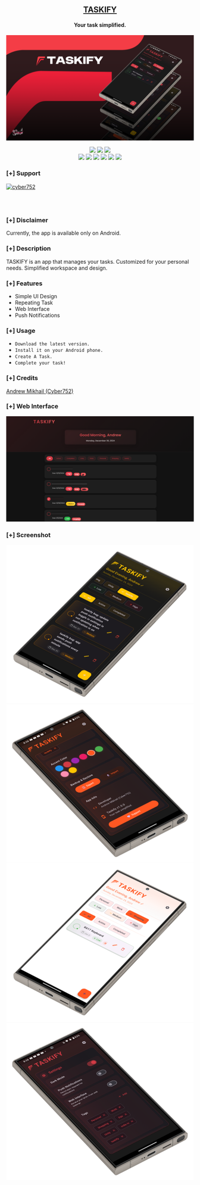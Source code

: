 <h2 align="center"><u>TASKIFY</u></h2>
<h4 align="center"> Your task simplified. </h4>

![Your task simplified.](https://raw.githubusercontent.com/cyber752/Taskify/refs/heads/main/Art/1.png)

<p align="center">
    <img src="https://img.shields.io/github/forks/cyber752/Taskify?style=for-the-badge&color=purple">
    <img src="https://img.shields.io/github/license/cyber752/Taskify?style=for-the-badge&color=blue">
    <img src="https://img.shields.io/github/contributors/cyber752/Taskify?style=for-the-badge&color=cyan">
<br>
    <img src="https://img.shields.io/badge/Author-Andrew Mikhail (Cyber752)-magenta?style=flat-square">
    <img src="https://img.shields.io/badge/Open%20Source-Yes-orange?style=flat-square">
    <img src="https://img.shields.io/badge/Maintained-Yes-cyan?style=flat-square">
    <img src="https://img.shields.io/badge/Made%20In-Egypt with ❤️-green?style=flat-square">
    <img src="https://img.shields.io/badge/Written%20In-flutter-blue?style=flat-square">
    <img src="https://img.shields.io/github/downloads/cyber752/TASKIFY/total">
</p>

### [+] Support
<p><a href="https://ko-fi.com/cyber752"> <img align="center" src="https://cdn.ko-fi.com/cdn/kofi3.png?v=3" height="50" width="210" alt="cyber752" /></a></p><br><br>

### [+] Disclaimer 
Currently, the app is available only on Android.

### [+] Description
TASKIFY is an app that manages your tasks. Customized for your personal needs. Simplified workspace and design.

### [+] Features
 - Simple UI Design
 - Repeating Task
 - Web Interface
 - Push Notifications

### [+] Usage
 - `Download the latest version.`
 - `Install it on your Android phone.`
 - `Create A Task.`
 - `Complete your task!`

### [+] Credits 
<a href="https://github.com/cyber752">Andrew Mikhail (Cyber752)</a>

### [+] Web Interface 
![screenshot](https://raw.githubusercontent.com/cyber752/Taskify/refs/heads/main/Art/66.png)

### [+] Screenshot
![screenshot](https://raw.githubusercontent.com/cyber752/Taskify/refs/heads/main/Art/44.png)
![screenshot](https://raw.githubusercontent.com/cyber752/Taskify/refs/heads/main/Art/33.png)
![screenshot](https://raw.githubusercontent.com/cyber752/Taskify/refs/heads/main/Art/22.png)
![screenshot](https://raw.githubusercontent.com/cyber752/Taskify/refs/heads/main/Art/55.png)
